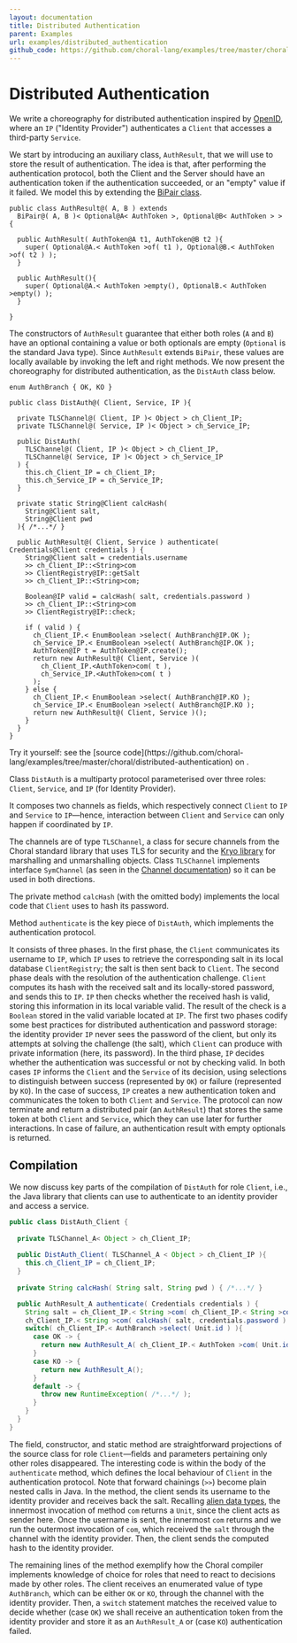 ```yaml
---
layout: documentation
title: Distributed Authentication
parent: Examples
url: examples/distributed_authentication
github_code: https://github.com/choral-lang/examples/tree/master/choral/distributed-authentication
---
```


# Distributed Authentication

We write a choreography for distributed authentication inspired by [OpenID](https://openid.net/), where an `IP` ("Identity Provider") authenticates a `Client` that accesses a third-party `Service`. 

We start by introducing an auxiliary class, `AuthResult`, that we will use to store the result of
authentication. The idea is that, after performing the authentication protocol, both the Client and the Server should have an authentication token if the authentication succeeded, or an "empty" value if it failed. We model this by extending the [BiPair class](/documentation/basics/bipair.html).

```choral
public class AuthResult@( A, B ) extends 
  BiPair@( A, B )< Optional@A< AuthToken >, Optional@B< AuthToken > > { 
  
  public AuthResult( AuthToken@A t1, AuthToken@B t2 ){ 
    super( Optional@A.< AuthToken >of( t1 ), Optional@B.< AuthToken >of( t2 ) ); 
  } 
  
  public AuthResult(){ 
    super( Optional@A.< AuthToken >empty(), OptionalB.< AuthToken >empty() ); 
  }

}
```

The constructors of `AuthResult` guarantee that either both roles (`A` and `B`) have an optional containing a value or both optionals are empty (`Optional` is the standard Java type). Since `AuthResult` extends `BiPair`, these values are locally available by invoking the left and right methods. We now present the choreography for distributed authentication, as the `DistAuth` class below.

```choral
enum AuthBranch { OK, KO }

public class DistAuth@( Client, Service, IP ){
  
  private TLSChannel@( Client, IP )< Object > ch_Client_IP; 
  private TLSChannel@( Service, IP )< Object > ch_Service_IP; 
  
  public DistAuth( 
    TLSChannel@( Client, IP )< Object > ch_Client_IP,
    TLSChannel@( Service, IP )< Object > ch_Service_IP
  ) { 
    this.ch_Client_IP = ch_Client_IP; 
    this.ch_Service_IP = ch_Service_IP; 
  }

  private static String@Client calcHash( 
    String@Client salt, 
    String@Client pwd 
  ){ /*...*/ }
  
  public AuthResult@( Client, Service ) authenticate( Credentials@Client credentials ) { 
    String@Client salt = credentials.username
    >> ch_Client_IP::<String>com 
    >> ClientRegistry@IP::getSalt 
    >> ch_Client_IP::<String>com; 

    Boolean@IP valid = calcHash( salt, credentials.password )
    >> ch_Client_IP::<String>com 
    >> ClientRegistry@IP::check; 

    if ( valid ) {
      ch_Client_IP.< EnumBoolean >select( AuthBranch@IP.OK );
      ch_Service_IP.< EnumBoolean >select( AuthBranch@IP.OK );
      AuthToken@IP t = AuthToken@IP.create();
      return new AuthResult@( Client, Service )( 
        ch_Client_IP.<AuthToken>com( t ), 
        ch_Service_IP.<AuthToken>com( t )
      );
    } else {
      ch_Client_IP.< EnumBoolean >select( AuthBranch@IP.KO );
      ch_Service_IP.< EnumBoolean >select( AuthBranch@IP.KO );
      return new AuthResult@( Client, Service )();
    }
  }
}
```

<p class="text-center text-monospace">
Try it yourself: see the [source code](https://github.com/choral-lang/examples/tree/master/choral/distributed-authentication) on <i class="fab fa-github"></i>.
</p>

Class `DistAuth` is a multiparty protocol parameterised over three roles: `Client`, `Service`, and `IP` (for Identity Provider). 

It composes two channels as fields, which respectively connect `Client` to `IP` and `Service` to `IP`&mdash;hence, interaction between `Client` and `Service` can only happen if coordinated by `IP`. 

The channels are of type `TLSChannel`, a class for secure channels from the Choral standard library that uses TLS for security and the [Kryo library](https://github.com/EsotericSoftware/kryo) for marshalling and unmarshalling objects. 
Class `TLSChannel` implements interface `SymChannel` (as seen in the [Channel documentation](/documentation/basics/channels.html)) so it can be used in both directions. 

The private method `calcHash` (with the omitted body) implements the local code that `Client` uses to hash its password.

Method `authenticate` is the key piece of `DistAuth`, which implements the authentication protocol. 

It consists of three phases. In the first phase, the `Client` communicates its username to `IP`, which `IP` uses to retrieve the corresponding salt in its local database `ClientRegistry`; the salt is then sent back to `Client`. 
The second phase deals with the resolution of the authentication challenge. `Client` computes its hash with the received salt and its locally-stored password, and sends this to `IP`. `IP` then checks whether the received hash is valid, storing this information in its local variable valid. The result of the check is a `Boolean` stored in the valid variable located at `IP`. The first two phases codify some best practices for distributed authentication and password storage: the identity provider `IP` never sees the password of the client, but only its attempts at solving the challenge (the salt), which `Client` can produce with private information (here, its password). In the third phase, `IP` decides whether the authentication was successful or not by checking valid. In both cases `IP` informs the `Client` and the `Service` of its decision, using selections to distinguish between success (represented by `OK`) or failure (represented by `KO`). In the case of success, `IP` creates a new authentication token and communicates the token to both `Client` and `Service`. The protocol can now terminate and return a distributed pair (an `AuthResult`) that stores the same token at both `Client` and `Service`, which they can use later for further interactions. In case of failure, an authentication result with empty optionals is returned.

## Compilation

We now discuss key parts of the compilation of `DistAuth` for role `Client`, i.e., the Java library that clients can use to authenticate to an identity provider and access a service.

```java
public class DistAuth_Client {
  
  private TLSChannel_A< Object > ch_Client_IP;
  
  public DistAuth_Client( TLSChannel_A < Object > ch_Client_IP ){ 
    this.ch_Client_IP = ch_Client_IP; 
  }
  
  private String calcHash( String salt, String pwd ) { /*...*/ }

  public AuthResult_A authenticate( Credentials credentials ) {
    String salt = ch_Client_IP.< String >com( ch_Client_IP.< String >com( credentials.username ) );
    ch_Client_IP.< String >com( calcHash( salt, credentials.password ) );
    switch( ch_Client_IP.< AuthBranch >select( Unit.id ) ){ 
      case OK -> { 
        return new AuthResult_A( ch_Client_IP.< AuthToken >com( Unit.id ), Unit.id );
      } 
      case KO -> { 
        return new AuthResult_A();
      }
      default -> { 
        throw new RuntimeException( /*...*/ ); 
      }
    }
  }
}
```

The field, constructor, and static method are straightforward projections of the source class for role `Client`&mdash;fields and parameters pertaining only other roles disappeared. The interesting code is within the body of the `authenticate` method, which defines the local behaviour of `Client` in the authentication protocol. 
Note that forward chainings (`>>`) become plain nested calls in Java. 
In the method, the client sends its username to the identity provider and receives back the salt. Recalling [alien data types](/documentation/basics/interaction.html#alien-data-types), the innermost invocation of method `com` returns a `Unit`, since the client acts as sender here. Once the username is sent, the innermost `com` returns and we run the outermost invocation of `com`, which received the `salt` through the channel with the identity provider. Then, the client sends the computed hash to the identity provider.

The remaining lines of the method exemplify how the Choral compiler implements knowledge of choice for roles that need to react to decisions made by other roles. The client receives an enumerated value of type `AuthBranch`, which can be either `OK` or `KO`, through the channel with the identity provider. Then, a `switch` statement matches the received value to decide whether (case `OK`) we shall receive an authentication token from the identity provider and store it as an `AuthResult_A` or (case `KO`) authentication failed.
